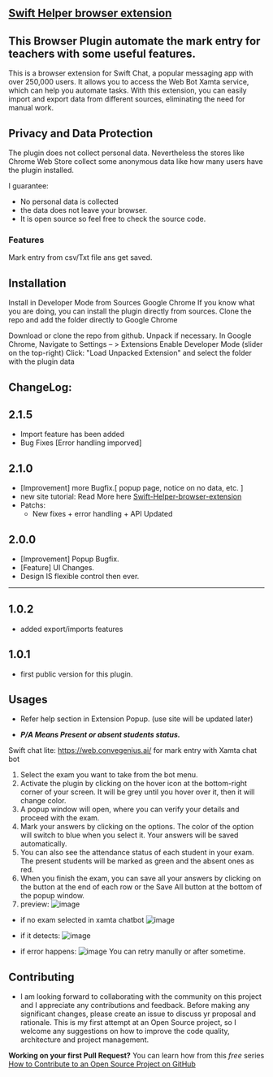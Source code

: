 ## [Swift Helper browser extension](https://incpi.github.io/Swift-Helper-browser-extension/)

This Browser Plugin automate the mark entry for teachers with some useful features.
---
This is a browser extension for Swift Chat, a popular messaging app with over 250,000 users. It allows you to access the Web Bot Xamta service, which can help you automate tasks. With this extension, you can easily import and export data from different sources, eliminating the need for manual work.

## Privacy and Data Protection
The plugin does not collect personal data. Nevertheless the stores like Chrome Web Store collect some anonymous data like how many users have the plugin installed.

I guarantee:

- No personal data is collected
- the data does not leave your browser.
- It is open source so feel free to check the source code.

### Features
Mark entry from csv/Txt file ans get saved.

## Installation 
Install in Developer Mode from Sources
Google Chrome
If you know what you are doing, you can install the plugin directly from sources. Clone the repo and add the folder directly to Google Chrome

Download or clone the repo from github. Unpack if necessary.
In Google Chrome, Navigate to Settings – > Extensions
Enable Developer Mode (slider on the top-right)
Click: "Load Unpacked Extension" and select the folder with the plugin data
## ChangeLog:
## 2.1.5
- Import feature has been added
- Bug Fixes [Error handling imporved]
  
## 2.1.0
- [Improvement] more Bugfix.[ popup page, notice on no data, etc. ]
- new site tutorial: Read More here [Swift-Helper-browser-extension](https://incpi.github.io/Swift-Helper-browser-extension/)
- Patchs:
  -  New fixes + error handling + API Updated 

## 2.0.0
- [Improvement] Popup Bugfix.
- [Feature] UI Changes.
- Design IS flexible control then ever.

---

## 1.0.2
- added export/imports features
## 1.0.1
- first public version for this plugin.

## Usages 
- Refer help section in Extension Popup. (use site will be updated later)

- ***P/A Means Present or absent students status.***

Swift chat lite:
https://web.convegenius.ai/
for mark entry with Xamta chat bot

 1. Select the exam you want to take from the bot menu.
 2. Activate the plugin by clicking on the hover icon at the bottom-right corner of your screen. It will be grey until you hover over it, then it will change color.
 3. A popup window will open, where you can verify your details and proceed with the exam.
 4. Mark your answers by clicking on the options. The color of the option will switch to blue when you select it. Your answers will be saved automatically.
 5. You can also see the attendance status of each student in your exam. The present students will be marked as green and the absent ones as red.
 6. When you finish the exam, you can save all your answers by clicking on the button at the end of each row or the Save All button at the bottom of the popup window.
 7. preview:
   ![image](https://github.com/incpi/Swift-Helper-browser-extension/assets/87596092/486cdfc4-6e93-4567-96c3-d8fd9670cafd)

   - if no exam selected in xamta chatbot
    ![image](https://github.com/incpi/Swift-Helper-browser-extension/assets/87596092/fe69e09e-4391-41a3-ae68-376d94e4f9a0)
    
   - if it detects:
    ![image](https://github.com/incpi/Swift-Helper-browser-extension/assets/87596092/0de103d0-86ec-4570-b2f2-88c572ebc861)
    
   - if error happens:
    ![image](https://github.com/incpi/Swift-Helper-browser-extension/assets/87596092/487d874f-b05e-4056-bc93-ce193488d18c)
    You can retry manully or after sometime.

## Contributing

- I am looking forward to collaborating with the community on this project and I appreciate any contributions and feedback. 
Before making any significant changes, please create an issue to discuss yr proposal and rationale. 
This is my first attempt at an Open Source project, so I welcome any suggestions on how to improve the code quality, architecture and project management.

**Working on your first Pull Request?** You can learn how from this *free* series [How to Contribute to an Open Source Project on GitHub](https://egghead.io/series/how-to-contribute-to-an-open-source-project-on-github)

